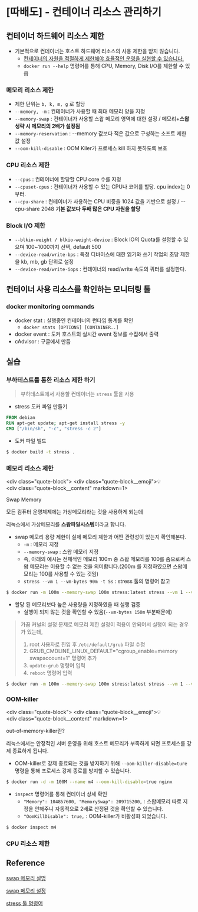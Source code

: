 # [따배도] - 컨테이너 리소스 관리하기

## 컨테이너 하드웨어 리소스 제한

+ 기본적으로 컨테이너는 호스트 하드웨어 리소스의 사용 제한을 받지 않습니다.
  + <u>컨테이너의 자원을 적절하게 제한해야 효율적인 운영을 실현할 수 있습니다.</u>
  + `docker run --help` 명령어를 통해 CPU, Memory, Disk I/O를 제한할 수 있음

### 메모리 리소스 제한

+ 제한 단위는 `b, k, m, g` 로 할당
+ `--memory, -m` : 컨테이너가 사용할 때 최대 메모리 양을 지정
+ `--memory-swap` : 컨테이너가 사용할 스왑 메모리 영역에 대한 설정 / 메모리+**스왑 생략 시 메모리의 2배가 설정됨**
+ `--memory-reservation` : --memory 값보다 적은 값으로 구성하는 소프트 제한 값 설정
+ `--oom-kill-disable` : OOM Kiler가 프로세스 kill 하지 못하도록 보호

### CPU 리소스 제한

+ `--cpus` : 컨테이너에 할당할 CPU core 수를 지정
+ `--cpuset-cpus` : 컨테이너가 사용할 수 있는 CPU나 코어를 할당. cpu index는 0부터.
+ `--cpu-share` : 컨테이너가 사용하는 CPU 비중을 1024 값을 기반으로 설정 / --cpu-share 2048 **기본 값보다 두배 많은 CPU 자원을 할당**

### Block I/O 제한

+ `--blkio-weight / blkio-weight-device` : Block IO의 Quota를 설정할 수 있으며 100~1000까지 선택, default 500
+ `--device-read/write-bps` : 특정 디바이스에 대한 읽기와 쓰기 작업의 초당 제한을 kb, mb, gb 단위로 설정
+ `--device-read/write-iops` : 컨테이너의 read/write 속도의 쿼터를 설정한다.

## 컨테이너 사용 리소스를 확인하는 모니터링 툴

### docker monitoring commands

+ docker stat : 실행중인 컨테이너의 런타임 통계를 확인
  + `docker stats [OPTIONS] [CONTAINER..]`
+ docker event : 도커 호스트의 실시간 event 정보를 수집해서 출력
+ cAdvisor : 구글에서 만듬

## 실습

### 부하테스트를 통한 리소스 제한 하기

> 부하테스트에서 사용할 컨테이너는 `stress` 툴을 사용

+ stress 도커 파일 만들기

```dockerfile
FROM debian
RUN apt-get update; apt-get install stress -y
CMD ["/bin/sh", "-c", "stress -c 2"]
```

+ 도커 파일 빌드

```bash
$ docker build -t stress .
```

### 메모리 리소스 제한

<div class="quote-block">
<div class="quote-block__emoji">💡</div>
<div class="quote-block__content" markdown=1>



Swap Memory

모든 컴퓨터 운영체제에는 가상메모리라는 것을 사용하게 되는데 

리눅스에서 가상메모리를 **스왑파일시스템**이라고 합니다.

</div>
</div>

+ swap 메모리 용량 제한이 실제 메모리 제한과 어떤 관련성이 있는지 확인해본다.
  + `-m` : 메모리 지정
  + `--memory-swap` : 스왑 메모리 지정 
  + 즉, 아래의 예시는 전체적인 메모리 100m 중 스왑 메모리를 100를 줌으로써 스왑 메모리는 이용할 수 없는 것을 의미합니다.(200m 를 지정하였으면 스왑메모리는 100를 사용할 수 있는 것임)
  + `stress --vm 1 --vm-bytes 90m -t 5s` : stress 툴의 명령어 참고

```bash
$ docker run -m 100m --memory-swap 100m stress:latest stress --vm 1 --vm-bytes 90m -t 5s
```

+ 할당 된 메모리보다 높은 사용량을 지정하였을 때 실행 검증
  + 실행이 되지 않는 것을 확인할 수 있음(`--vm-bytes 150m` 부분때문에)

> 가끔 커널의 설정 문제로 메모리 제한 설정이 적용이 안되어서 실행이 되는 경우가 있는데, 
>
> 1. root 사용자로 진입 후 `/etc/default/grub` 파일 수정
> 2. GRUB_CMDLINE_LINUX_DEFAULT="cgroup_enable=memory swapaccount=1" 명령어 추가
> 3. `update-grub` 명령어 입력
> 4. `reboot` 명령어 입력

```bash
$ docker run -m 100m --memory-swap 100m stress:latest stress --vm 1 --vm-bytes 150m -t 5s
```

### OOM-killer

<div class="quote-block">
<div class="quote-block__emoji">💡</div>
<div class="quote-block__content" markdown=1>


out-of-memory-killer란?


리눅스에서는 안정적인 서버 운영을 위해 호스트 메모리가 부족하게 되면 프로세스를 강제 종료하게 됩니다.  

</div>
</div>

+ OOM-killer로 강제 종료되는 것을 방지하기 위해 `--oom-killer-disable=ture` 명령을 통해 프로세스 강제 종료를 방지할 수 있습니다.

```bash
$ docker run -d -m 100M --name m4 --oom-kill-disable=true nginx
```

+ `inspect` 명령어를 통해 컨테이너 상세 확인
  + `"Memory": 104857600, "MemorySwap": 209715200,` : 스왑메모리 따로 지정을 안해주니 자동적으로 2배로 산정된 것을 확인할 수 있습니다.
  + `"OomKillDisable": true,` : OOM-killer가 비활성화 되었습니다.

```bash
$ docker inspect m4
```



### CPU 리소스 제한



## Reference

[swap 메모리 설명](https://m.blog.naver.com/PostView.naver?isHttpsRedirect=true&blogId=dudwo567890&logNo=130156450500)

[swap 메모리 설정](https://www.joinc.co.kr/w/man/12/docker/limits)

[stress 툴 명령어](https://klero.tistory.com/entry/%EB%A6%AC%EB%88%85%EC%8A%A4-stress-%ED%88%B4%EC%9D%84-%ED%86%B5%ED%95%B4-CPU-Memory-%EC%8A%A4%ED%8A%B8%EB%A0%88%EC%8A%A4-%EB%B6%80%ED%95%98-%EC%A3%BC%EB%8A%94-%EB%B0%A9%EB%B2%95)


